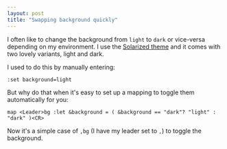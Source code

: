 ```yaml
---
layout: post
title: "Swapping background quickly"
---
```


I often like to change the background from `light` to `dark` or vice-versa depending on my environment. I use the [Solarized theme](http://ethanschoonover.com/solarized) and it comes with two lovely variants, light and dark.

I used to do this by manually entering:

    :set background=light

But why do that when it's easy to set up a mapping to toggle them automatically for you:

    map <Leader>bg :let &background = ( &background == "dark"? "light" : "dark" )<CR>

Now it's a simple case of `,bg` (I have my leader set to `,`) to toggle the background.
